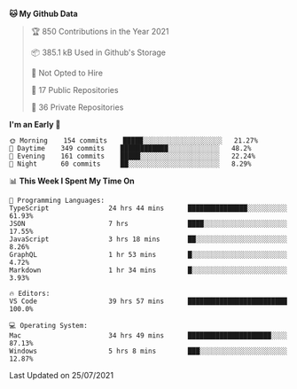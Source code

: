 <!--START_SECTION:waka-->
**🐱 My Github Data** 

> 🏆 850 Contributions in the Year 2021
 > 
> 📦 385.1 kB Used in Github's Storage 
 > 
> 🚫 Not Opted to Hire
 > 
> 📜 17 Public Repositories 
 > 
> 🔑 36 Private Repositories  
 > 
**I'm an Early 🐤** 

```text
🌞 Morning    154 commits    █████░░░░░░░░░░░░░░░░░░░░   21.27% 
🌆 Daytime    349 commits    ████████████░░░░░░░░░░░░░   48.2% 
🌃 Evening    161 commits    █████░░░░░░░░░░░░░░░░░░░░   22.24% 
🌙 Night      60 commits     ██░░░░░░░░░░░░░░░░░░░░░░░   8.29%

```


📊 **This Week I Spent My Time On** 

```text
💬 Programming Languages: 
TypeScript               24 hrs 44 mins      ███████████████░░░░░░░░░░   61.93% 
JSON                     7 hrs               ████░░░░░░░░░░░░░░░░░░░░░   17.55% 
JavaScript               3 hrs 18 mins       ██░░░░░░░░░░░░░░░░░░░░░░░   8.26% 
GraphQL                  1 hr 53 mins        █░░░░░░░░░░░░░░░░░░░░░░░░   4.72% 
Markdown                 1 hr 34 mins        █░░░░░░░░░░░░░░░░░░░░░░░░   3.93%

🔥 Editors: 
VS Code                  39 hrs 57 mins      █████████████████████████   100.0%

💻 Operating System: 
Mac                      34 hrs 49 mins      █████████████████████░░░░   87.13% 
Windows                  5 hrs 8 mins        ███░░░░░░░░░░░░░░░░░░░░░░   12.87%

```


 Last Updated on 25/07/2021
<!--END_SECTION:waka-->

